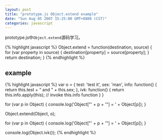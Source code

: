 ```yaml
---
layout: post
title: "prototype.js Object.extend example"
date: "Sun Aug 05 2007 15:25:00 GMT+0800 (CST)"
categories: javascript
---
```


prototype.js中`Object.extend`源码学习。

{% highlight javascript %}
Object.extend = function(destination, source) {
    for (var property in source) {
        destination[property] = source[property];
    }
    return destination;
}
{% endhighlight %}

example
-----

{% highlight javascript %}
var o = {
    test: 'test it',
    sex: 'man',
    info: function() {
        return this.test + " and " + this.sex;
    },
    ivk: function() {
        return this.info.apply(this); // invoke this.info function
    }
}

for (var p in Object) {
    console.log('Object["' + p + '"] = ' + Object[p]);
}

Object.extend(Object, o);

for (var p in Object) {
    console.log('Object["' + p + '"] = ' + Object[p]);
}

console.log(Object.ivk());
{% endhighlight %}
